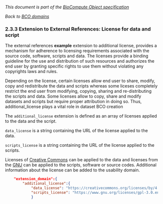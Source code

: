 _This document is part of the [BioCompute Object specification](bco-specification.md)_

_Back to [BCO domains](bco-domains.md)_

### 2.3.3 Extension to External References: License for data and script
    
The external references **example** extension to additional license, provides a mechanism for adherence to licensing requirements associated with the source code, software, scripts and data. The licenses provide a binding guideline for the use and distribution of such resources and authorizes the end user by granting specific rights to use them without violating any copyrights laws and rules. 

Depending on the license, certain licenses allow end user to share, modify, copy and redistribute the data and scripts whereas some liceses completely restrict the end user from modifying, copying, sharing and re-distributing the scripts and data.  Some licenses allow to copy, share and modify datasets and scripts but require proper attribution in doing so. Thus, additional_license plays a vital role in dataset BCO creation     

The `additional_license` extension is defined as an array of licenses applied to the data and the script. 

`data_license` is a string containing the URL of the license applied to the data. 

`scripts_license` is a string containing the URL of the license applied to the scripts.

Licenses of [Creative Commons](https://creativecommons.org/) can be applied to the data and licenses from the [GNU](https://www.gnu.org/licenses/licenses.html) can be applied to the scripts, software or source codes. Additional information about the license can be added to the usability domain. 

```json
    "extension_domain":{
        "additional_license":{
            "data_license": "https://creativecommons.org/licenses/by/4.0/",
            "scripts_license": "https://www.gnu.org/licenses/gpl-3.0.en.html"
            }
```
